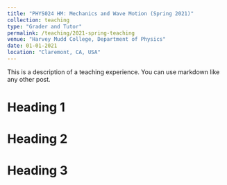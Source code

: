 ```yaml
---
title: "PHYS024 HM: Mechanics and Wave Motion (Spring 2021)"
collection: teaching
type: "Grader and Tutor"
permalink: /teaching/2021-spring-teaching
venue: "Harvey Mudd College, Department of Physics"
date: 01-01-2021
location: "Claremont, CA, USA"
---
```


This is a description of a teaching experience. You can use markdown like any other post.

Heading 1
======

Heading 2
======

Heading 3
======
